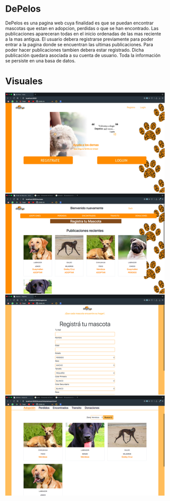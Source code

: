 # DePelos
DePelos es una pagina web cuya finalidad es que se puedan encontrar mascotas que estan en adopcion, perdidas o que se han encontrado. Las publicaciones apareceran todas en el inicio ordenadas de las mas reciente a la mas antigua. El usuario debera registrarse previamente para poder entrar a la pagina donde se encuentran las ultimas publicaciones. Para poder hacer publicaciones tambien debera estar registrado. Dicha publicación quedara asociada a su cuenta de usuario. Toda la información se persiste en una basa de datos.

# Visuales
![Image description](pics/login.png)
![Image description](pics/inicio.png)
![Image description](pics/registrasmascota.png)
![Image description](pics/adopcion.png)


